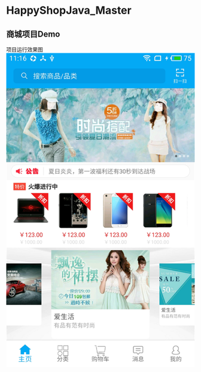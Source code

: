 # HappyShopJava_Master
## 商城项目Demo
项目运行效果图<br/>
![主页](https://github.com/ArdWang/HappyShopJava_Master/blob/master/app/src/main/java/com/hs/img/home.png?raw=true)
 

